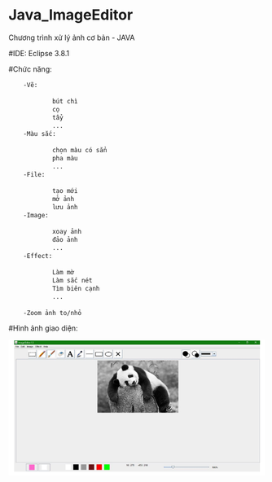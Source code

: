# Java_ImageEditor
Chương trình xử lý ảnh cơ bản - JAVA

#IDE: Eclipse 3.8.1

#Chức năng:

        -Vẽ:
        
                bút chì
                cọ
                tẩy
                ...
        -Màu sắc:
        
                chọn màu có sẳn
                pha màu
                ...   
        -File:
        
                tạo mới 
                mở ảnh
                lưu ảnh          
        -Image:
        
                xoay ảnh
                đảo ảnh
                ...           
        -Effect:
        
                Làm mờ
                Làm sắc nét
                Tìm biên cạnh
                ...
    
        -Zoom ảnh to/nhỏ
#Hình ảnh giao diện:

![](https://github.com/VuNguyen597/Java_ImageEditor/blob/master/images/img.PNG)
